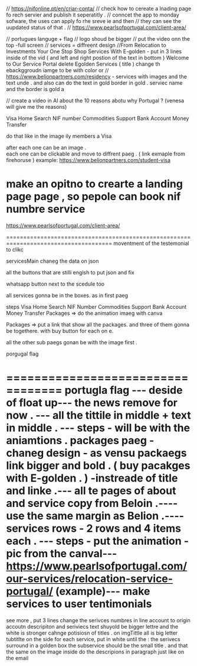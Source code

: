 // https://nifonline.pt/en/criar-conta/
// check how to cereate a lnading page fo rech servier and publish it seperatitly .
// conncet the app to monday sofware, the uses can apply fo rhe sreve ie and then
// they can see the uupdated status of that .
// https://www.pearlsofportugal.com/client-area/

// portugues languge + flag
// logo shoud be bigger
// put the video onn the top -full screen
// services = diffreent design
//From Relocation to Investments Your One Stop Shop Services With E-golden - put in 3 lines inside of the vid ( and left and right postion of the text in bottom )
Welcome to Our Service Portal delete
Egolden Services ( title )
change th ebackggroudn iamge to be with color or
// https://www.belionpartners.com/residency - services with images and the text unde .
and also can do the text in gold border in gold .
serviec name and the border is gold a

// create a video in AI about the 10 reasons abotu why Portugal ? (venesa will give me the reasons)

Visa
Home Search
NIF number
Commodities Support
Bank Account
Money Transfer

do that like in the image
ily members a Visa

after each one can be an image .  
each one can be clickable and move to diffrent paeg . ( link exmaple from firehoruse )
example: https://www.belionpartners.com/student-visa

# make an opitno to crearte a landing page page , so pepole can book nif numbre service

https://www.pearlsofportugal.com/client-area/

=====================================================================================
moventment of the testemonial to clikc

servicesMain chaneg the data on json

all the buttons that are stilli englsh to put json and fix

whatsapp button next to the scedule too

all services gonna be in the boxes. as in first paeg

steps
Visa
Home Search
NIF Number
Commodities Support
Bank Account
Money Transfer
Packages => do the animation imaeg with canva

Packages => put a link that show all the packages.
and three of them gonna be togethere. with buy button for each on e.

all the other sub paegs gonan be with the image first .

porgugal flag

==================================
portugla flag ---
deside of float up---
the news remove for now . ---
all the tittile in middle + text in middle . ---
steps - will be with the aniamtions .
packages paeg - chaneg design - as vensu
packaegs link bigger and bold . ( buy pacakges with E-golden . ) -instreade of title and linke .---
all te pages of about and service copy from Beloin .----
use the same margin as Belion .----
services rows - 2 rows and 4 items each . ---
steps - put the animation - pic from the canval---
https://www.pearlsofportugal.com/our-services/relocation-service-portugal/ (example)---
make services to user tentimonials
===========================================
see more , put 3 lines
change the serivces numbres in line account to origin accoutn
descripiton and seriviecs text shuyold be bigger lettre and the white is stronger
cahnge potisiosn of titles .
on imgTittle all is big letter
tubtitlte on the side
for each service, put in white until the :
the serivecs surround in a golden box
the subservice should be the small title . and that the same on the image inside
do the descripions in paragraph just like on the email

